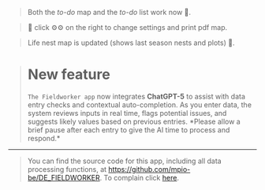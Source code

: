 
> Both the *to-do* map and the *to-do* list work now 🥳. 

> 🔔  click ⚙⚙ on the right to change settings and print pdf map.

> Life nest map is updated (shows last season nests and plots) 🧭. 

> <h1>New feature</h1> <code>The Fieldworker app</code> now integrates <strong>ChatGPT-5</strong> to assist with data entry checks and contextual auto-completion.  As you enter data, the system reviews inputs in real time, flags potential issues, and suggests likely values based on previous entries.  *Please allow a brief pause after each entry to give the AI time to process and respond.*



------


> You can find the source code for this app, including all data processing functions, at https://github.com/mpio-be/DE_FIELDWORKER. To complain click <a href='mailto:mihai.valcu@bi.mpg.de'>here</a>.    

